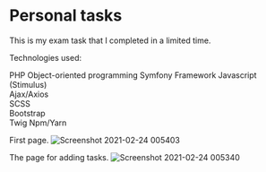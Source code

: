 # Personal tasks
This is my exam task that I completed in a limited time.

Technologies used:

PHP Object-oriented programming
Symfony Framework
Javascript (Stimulus)  
Ajax/Axios  
SCSS  
Bootstrap  
Twig
Npm/Yarn

First page.
![Screenshot 2021-02-24 005403](https://user-images.githubusercontent.com/70883106/108918957-dfcf0800-763a-11eb-912c-884daea1cd71.jpg)

The page for adding tasks.
![Screenshot 2021-02-24 005340](https://user-images.githubusercontent.com/70883106/108918958-e0679e80-763a-11eb-962a-dbf3e3d1248f.jpg)
